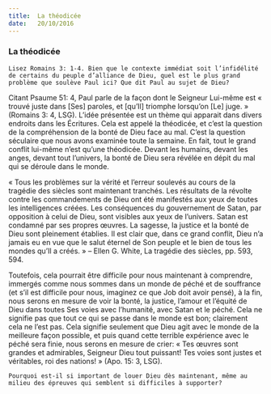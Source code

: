 ```yaml
---
title:  La théodicée
date:   20/10/2016
---
```


### La théodicée

`Lisez Romains 3: 1-4. Bien que le contexte immédiat soit l’infidélité de certains du peuple d’alliance de Dieu, quel est le plus grand problème que soulève Paul ici? Que dit Paul au sujet de Dieu?`

Citant Psaume 51: 4, Paul parle de la façon dont le Seigneur Lui-même est « trouvé juste dans [Ses] paroles, et [qu’Il] triomphe lorsqu’on [Le] juge. » (Romains 3: 4, LSG). L’idée présentée est un thème qui apparait dans divers endroits dans les Écritures. Cela est appelé la théodicée, et c’est la question de la compréhension de la bonté de Dieu face au mal. C’est la question séculaire que nous avons examinée toute la semaine. En fait, tout le grand conflit lui-même n’est qu’une théodicée. Devant les humains, devant les anges, devant tout l’univers, la bonté de Dieu sera révélée en dépit du mal qui se déroule dans le monde.

« Tous les problèmes sur la vérité et l’erreur soulevés au cours de la tragédie des siècles sont maintenant tranchés. Les résultats de la révolte contre les commandements de Dieu ont été manifestés aux yeux de toutes les intelligences créées. Les conséquences du gouvernement de Satan, par opposition à celui de Dieu, sont visibles aux yeux de l’univers. Satan est condamné par ses propres œuvres. La sagesse, la justice et la bonté de Dieu sont pleinement établies. Il est clair que, dans ce grand conflit, Dieu n’a jamais eu en vue que le salut éternel de Son peuple et le bien de tous les mondes qu’Il a créés. » – Ellen G. White, La tragédie des siècles, pp. 593, 594.

Toutefois, cela pourrait être difficile pour nous maintenant à comprendre, immergés comme nous sommes dans un monde de péché et de souffrance (et s’il est difficile pour nous, imaginez ce que Job doit avoir pensé), à la fin, nous serons en mesure de voir la bonté, la justice, l’amour et l’équité de Dieu dans toutes Ses voies avec l’humanité, avec Satan et le péché. Cela ne signifie pas que tout ce qui se passe dans le monde est bon; clairement cela ne l’est pas. Cela signifie seulement que Dieu agit avec le monde de la meilleure façon possible, et puis quand cette terrible expérience avec le péché sera finie, nous serons en mesure de crier: « Tes œuvres sont grandes et admirables, Seigneur Dieu tout puissant! Tes voies sont justes et véritables, roi des nations! » (Apo. 15: 3, LSG).
   
`Pourquoi est-il si important de louer Dieu dès maintenant, même au milieu des épreuves qui semblent si difficiles à supporter?`